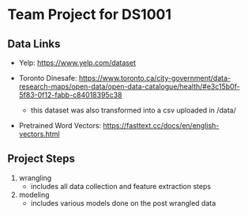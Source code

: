 # Team Project for DS1001

## Data Links

- Yelp: https://www.yelp.com/dataset
- Toronto Dinesafe: https://www.toronto.ca/city-government/data-research-maps/open-data/open-data-catalogue/health/#e3c15b0f-5f83-0f12-fabb-c84018395c38
  - this dataset was also transformed into a csv uploaded in /data/

- Pretrained Word Vectors: https://fasttext.cc/docs/en/english-vectors.html


## Project Steps
1. wrangling
    - includes all data collection and feature extraction steps
2. modeling
    - includes various models done on the post wrangled data